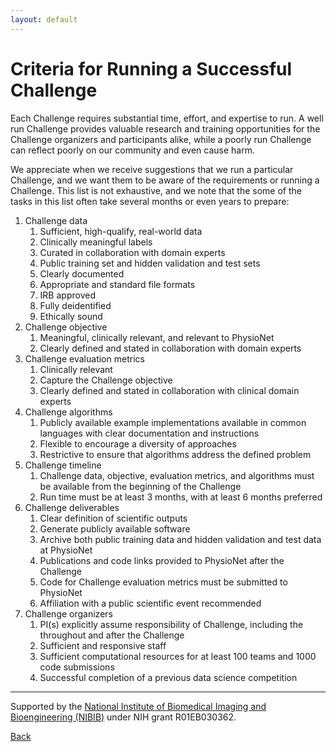 ```yaml
---
layout: default
---
```


# Criteria for Running a Successful Challenge

Each Challenge requires substantial time, effort, and expertise to run. A well run Challenge provides valuable research and training opportunities for the Challenge organizers and participants alike, while a poorly run Challenge can reflect poorly on our community and even cause harm.

We appreciate when we receive suggestions that we run a particular Challenge, and we want them to be aware of the requirements or running a Challenge. This list is not exhaustive, and we note that the some of the tasks in this list often take several months or even years to prepare:

1. Challenge data
    1. Sufficient, high-qualify, real-world data
    2. Clinically meaningful labels
    3. Curated in collaboration with domain experts
    4. Public training set and hidden validation and test sets
    5. Clearly documented
    6. Appropriate and standard file formats
    7. IRB approved
    8. Fully deidentified
    9. Ethically sound
2. Challenge objective
    1. Meaningful, clinically relevant, and relevant to PhysioNet
    2. Clearly defined and stated in collaboration with domain experts
3. Challenge evaluation metrics
    1. Clinically relevant
    2. Capture the Challenge objective
    3. Clearly defined and stated in collaboration with clinical domain experts
4. Challenge algorithms
    1. Publicly available example implementations available in common languages with clear documentation and instructions
    2. Flexible to encourage a diversity of approaches
    3. Restrictive to ensure that algorithms address the defined problem
5. Challenge timeline
    1. Challenge data, objective, evaluation metrics, and algorithms must be available from the beginning of the Challenge
    2. Run time must be at least 3 months, with at least 6 months preferred
6. Challenge deliverables
    1. Clear definition of scientific outputs
    2. Generate publicly available software
    3. Archive both public training data and hidden validation and test data at PhysioNet
    4. Publications and code links provided to PhysioNet after the Challenge
    5. Code for Challenge evaluation metrics must be submitted to PhysioNet
    6. Affiliation with a public scientific event recommended
7. Challenge organizers
    1. PI(s) explicitly assume responsibility of Challenge, including the throughout and after the Challenge
    2. Sufficient and responsive staff
    3. Sufficient computational resources for at least 100 teams and 1000 code submissions
    4. Successful completion of a previous data science competition

---

Supported by the [National Institute of Biomedical Imaging and Bioengineering (NIBIB)](https://www.nibib.nih.gov/) under NIH grant R01EB030362.

[Back](../)
